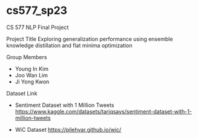 # cs577_sp23
CS 577 NLP Final Project

Project Title
Exploring generalization performance using ensemble knowledge distillation and flat minima optimization

Group Members
- Young In Kim
- Joo Wan Lim
- Ji Yong Kwon

Dataset Link
- Sentiment Dataset with 1 Million Tweets
https://www.kaggle.com/datasets/tariqsays/sentiment-dataset-with-1-million-tweets

- WiC Dataset
https://pilehvar.github.io/wic/
